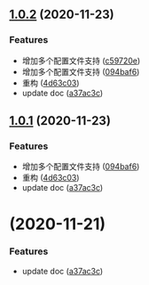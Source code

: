 ## [1.0.2](https://github.com/VFiee/v-mini-ci/compare/v1.0.0...v1.0.2) (2020-11-23)

### Features

- 增加多个配置文件支持 ([c59720e](https://github.com/VFiee/v-mini-ci/commit/c59720e6f651a44a77e16e22b4681919de054055))
- 增加多个配置文件支持 ([094baf6](https://github.com/VFiee/v-mini-ci/commit/094baf609b703bd0105d023464e5c379a31b9f0e))
- 重构 ([4d63c03](https://github.com/VFiee/v-mini-ci/commit/4d63c03a972fac31c048de6d31b96f063528bada))
- update doc ([a37ac3c](https://github.com/VFiee/v-mini-ci/commit/a37ac3c84ffab6e93555c79f67883835cb97e154))

## [1.0.1](https://github.com/VFiee/v-mini-ci/compare/v1.0.0...v1.0.1) (2020-11-23)

### Features

- 增加多个配置文件支持 ([094baf6](https://github.com/VFiee/v-mini-ci/commit/094baf609b703bd0105d023464e5c379a31b9f0e))
- 重构 ([4d63c03](https://github.com/VFiee/v-mini-ci/commit/4d63c03a972fac31c048de6d31b96f063528bada))
- update doc ([a37ac3c](https://github.com/VFiee/v-mini-ci/commit/a37ac3c84ffab6e93555c79f67883835cb97e154))

# [](https://github.com/VFiee/v-mini-ci/compare/v1.0.0...v) (2020-11-21)

### Features

- update doc ([a37ac3c](https://github.com/VFiee/v-mini-ci/commit/a37ac3c84ffab6e93555c79f67883835cb97e154))
